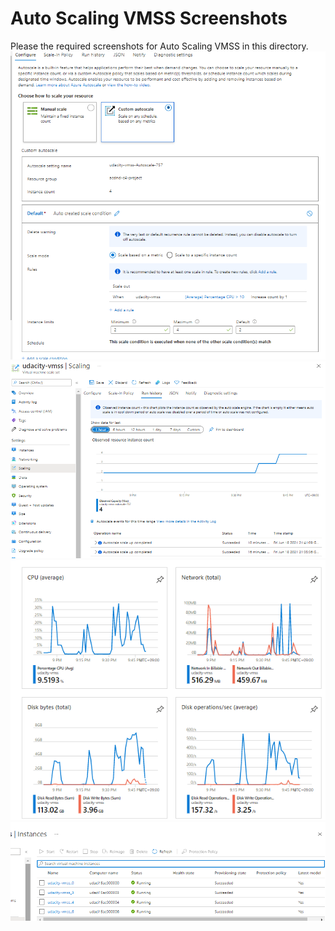 # Auto Scaling VMSS Screenshots

Please the required screenshots for Auto Scaling VMSS in this directory.
![](2021-06-18-21-50-58.png)
![](2021-06-18-21-51-55.png)
![](2021-06-18-21-52-42.png)
![](2021-06-18-21-53-21.png)